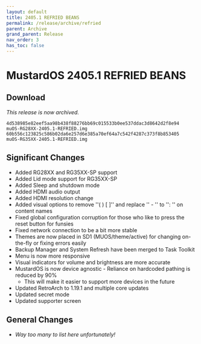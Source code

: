 ```yaml
---
layout: default
title: 2405.1 REFRIED BEANS
permalink: /release/archive/refried
parent: Archive
grand_parent: Release
nav_order: 3
has_toc: false
---
```


# MustardOS 2405.1 REFRIED BEANS
## Download
_This release is now archived._
```
4d538985e82eef5aa98b438f88276bb69c015533b0ee537ddac3d8642d2f8e94  muOS-RG28XX-2405.1-REFRIED.img
60b556c123825c586b02da6e257d6e385a70ef64a7c542f4287c373f8b853405  muOS-RG35XX-2405.1-REFRIED.img
```
## Significant Changes
- Added RG28XX and RG35XX-SP support
- Added Lid mode support for RG35XX-SP
- Added Sleep and shutdown mode
- Added HDMI audio output
- Added HDMI resolution change
- Added visual options to remove ''( ) [ ]'' and replace '' - '' to '': '' on content names
- Fixed global configuration corruption for those who like to press the reset button for funsies
- Fixed network connection to be a bit more stable
- Themes are now placed in SD1 (MUOS/theme/active) for changing on-the-fly or fixing errors easily
- Backup Manager and System Refresh have been merged to Task Toolkit
- Menu is now more responsive
- Visual indicators for volume and brightness are more accurate
- MustardOS is now device agnostic - Reliance on hardcoded pathing is reduced by 90%
  - This will make it easier to support more devices in the future
- Updated RetroArch to 1.19.1 and multiple core updates
- Updated secret mode
- Updated supporter screen
## General Changes
- _Way too many to list here unfortunately!_

